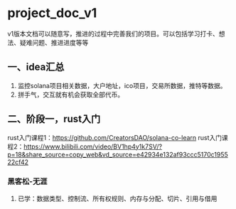 # project_doc_v1
v1版本文档可以随意写，推进的过程中完善我们的项目。可以包括学习打卡、想法、疑难问题、推进进度等等

## 一、idea汇总
1. 监控solana项目相关数据，大户地址，ico项目，交易所数据，推特等数据。
2. 拼手气，交互就有机会获取全部代币。

## 二、阶段一，rust入门
rust入门课程1：https://github.com/CreatorsDAO/solana-co-learn
rust入门课程2：https://www.bilibili.com/video/BV1hp4y1k7SV/?p=18&share_source=copy_web&vd_source=e42934e132af93ccc5170c195522cf42
### 黑客松-无涯
1. 已学：数据类型、控制流、所有权规则、内存与分配、切片、引用与借用


